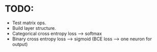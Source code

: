 # TODO:
- Test matrix ops. 
- Build layer structure.
- Categorical cross entropy loss --> softmax
- Binary cross entropy loss --> sigmoid (BCE loss --> one neuron for output)
